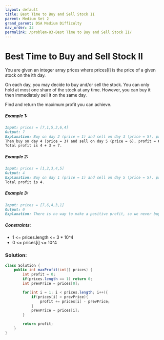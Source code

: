 ```yaml
---
layout: default
title: Best Time to Buy and Sell Stock II
parent: Medium Set 2
grand_parent: DSA Medium Difficulty
nav_order: 33
permalink: /problem-83-Best Time to Buy and Sell Stock II/
---
```

# Best Time to Buy and Sell Stock II
You are given an integer array prices where prices[i] is the price of a given stock on the ith day.

On each day, you may decide to buy and/or sell the stock. You can only hold at most one share of the stock at any time. However, you can buy it then immediately sell it on the same day.

Find and return the maximum profit you can achieve.

##### Example 1:
```markdown
Input: prices = [7,1,5,3,6,4]
Output: 7
Explanation: Buy on day 2 (price = 1) and sell on day 3 (price = 5), profit = 5-1 = 4.
Then buy on day 4 (price = 3) and sell on day 5 (price = 6), profit = 6-3 = 3.
Total profit is 4 + 3 = 7.
```
##### Example 2:
```markdown
Input: prices = [1,2,3,4,5]
Output: 4
Explanation: Buy on day 1 (price = 1) and sell on day 5 (price = 5), profit = 5-1 = 4.
Total profit is 4.
```
##### Example 3:
```markdown
Input: prices = [7,6,4,3,1]
Output: 0
Explanation: There is no way to make a positive profit, so we never buy the stock to achieve the maximum profit of 0.
```
##### Constraints:
* 1 <= prices.length <= 3 * 10^4
* 0 <= prices[i] <= 10^4

### Solution:
```java
class Solution {
    public int maxProfit(int[] prices) {
        int profit = 0;
        if(prices.length == 1) return 0;
        int prevPrice = prices[0];

        for(int i = 1; i < prices.length; i++){
            if(prices[i] > prevPrice){
                profit += prices[i] - prevPrice;
            }
            prevPrice = prices[i];
        }

        return profit;
    }
}
```